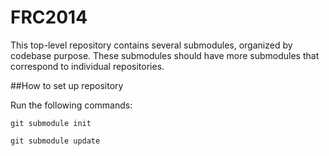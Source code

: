 FRC2014
=======

This top-level repository contains several submodules, organized by codebase purpose.  These submodules should have more submodules that correspond to individual repositories.

##How to set up repository

Run the following commands:

`git submodule init`

`git submodule update`
